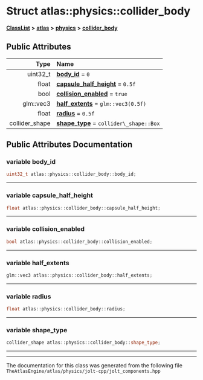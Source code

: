 

# Struct atlas::physics::collider\_body



[**ClassList**](annotated.md) **>** [**atlas**](namespaceatlas.md) **>** [**physics**](namespaceatlas_1_1physics.md) **>** [**collider\_body**](structatlas_1_1physics_1_1collider__body.md)


























## Public Attributes

| Type | Name |
| ---: | :--- |
|  uint32\_t | [**body\_id**](#variable-body_id)   = `0`<br> |
|  float | [**capsule\_half\_height**](#variable-capsule_half_height)   = `0.5f`<br> |
|  bool | [**collision\_enabled**](#variable-collision_enabled)   = `true`<br> |
|  glm::vec3 | [**half\_extents**](#variable-half_extents)   = `glm::vec3(0.5f)`<br> |
|  float | [**radius**](#variable-radius)   = `0.5f`<br> |
|  collider\_shape | [**shape\_type**](#variable-shape_type)   = `collider\_shape::Box`<br> |












































## Public Attributes Documentation




### variable body\_id 

```C++
uint32_t atlas::physics::collider_body::body_id;
```




<hr>



### variable capsule\_half\_height 

```C++
float atlas::physics::collider_body::capsule_half_height;
```




<hr>



### variable collision\_enabled 

```C++
bool atlas::physics::collider_body::collision_enabled;
```




<hr>



### variable half\_extents 

```C++
glm::vec3 atlas::physics::collider_body::half_extents;
```




<hr>



### variable radius 

```C++
float atlas::physics::collider_body::radius;
```




<hr>



### variable shape\_type 

```C++
collider_shape atlas::physics::collider_body::shape_type;
```




<hr>

------------------------------
The documentation for this class was generated from the following file `TheAtlasEngine/atlas/physics/jolt-cpp/jolt_components.hpp`

